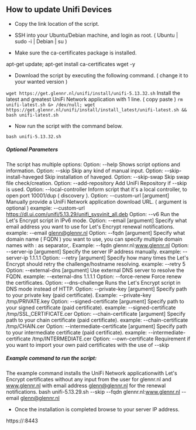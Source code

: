 ## How to update Unifi Devices ##

- Copy the link location of the script.

- SSH into your Ubuntu/Debian machine, and login as root. ( Ubuntu | sudo -i | Debian | su )

- Make sure the ca-certificates package is installed.

apt-get update; apt-get install ca-certificates wget -y
- Download the script by executing the following command. ( change it to your wanted version )

```wget https://get.glennr.nl/unifi/install/unifi-5.13.32.sh```
Install the latest and greatest UniFi Network application with 1 line. ( copy paste )
```rm unifi-latest.sh &> /dev/null; wget https://get.glennr.nl/unifi/install/install_latest/unifi-latest.sh && bash unifi-latest.sh```
- Now run the script with the command below.

```bash unifi-5.13.32.sh```

##### Optional Parameters #####
The script has multiple options:
Option: --help
Shows script options and information.
Option: --skip
Skip any kind of manual input.
Option: --skip-install-haveged
Skip installation of haveged.
Option: --skip-swap
Skip swap file check/creation.
Option: --add-repository
Add UniFi Repository if --skip is used.
Option: --local-controller
Inform script that it's a local controller, to open port 10001/dup ( discovery ).
Option: --custom-url [argument]
Manually provide a UniFi Network application download URL. ( argument is optional )
example: --custom-url https://dl.ui.com/unifi/5.13.29/unifi_sysvinit_all.deb
Option: --v6
Run the Let's Encrypt script in IPv6 mode.
Option: --email [argument]
Specify what email address you want to use for Let's Encrypt renewal notifications.
example: --email glenn@glennr.nl
Option: --fqdn [argument]
Specify what domain name ( FQDN ) you want to use, you can specify multiple domain names with : as separator,.
Example: --fqdn glennr.nl:www.glennr.nl
Option: --server-ip [argument]
Specify the server IP address manually.
example: --server-ip 1.1.1.1
Option: --retry [argument]
Specify how many times the Let's Encrypt should retry the challenge/hostname resolving.
example: --retry 5
Option: --external-dns [argument] 
Use external DNS server to resolve the FQDN.
example: --external-dns 1.1.1.1
Option: --force-renew
Force renew the certificates.
Option: --dns-challenge
Runs the Let's Encrypt script in DNS mode instead of HTTP.
Option: --private-key [argument]
Specify path to your private key (paid certificate).
Example: --private-key /tmp/PRIVATE.key
Option: --signed-certificate [argument]
Specify path to your signed certificate (paid certificate).
example: --signed-certificate /tmp/SSL_CERTIFICATE.cer
Option: --chain-certificate [argument]
Specify path to your chain certificate (paid certificate).
example: --chain-certificate /tmp/CHAIN.cer
Option: --intermediate-certificate [argument]
Specify path to your intermediate certificate (paid certificate).
example: --intermediate-certificate /tmp/INTERMEDIATE.cer
Option: --own-certificate
Requirement if you want to import your own paid certificates with the use of --skip
 
##### Example command to run the script: #####
The example command installs the UniFi Network applicationwith Let's Encrypt certificates without any input from the user for glennr.nl and www.glennr.nl with email address glenn@glennr.nl for the renewal notifications.
bash unifi-5.13.29.sh --skip --fqdn glennr.nl:www.glennr.nl --email glenn@glennr.nl
- Once the installation is completed browse to your server IP address.

https://<ip-of-your-server>:8443
